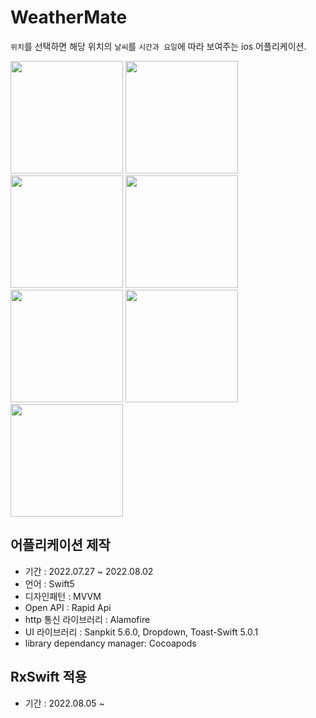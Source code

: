 # WeatherMate

`위치`를 선택하면 해당 위치의 `날씨`를 `시간과 요일`에 따라 보여주는 ios 어플리케이션.

<div>
    <span>
        <img src="https://user-images.githubusercontent.com/75922558/182289456-90c722f4-eaf0-472f-801f-df106c996a21.png" width="180"/>
    </span>
    <span>
        <img src="https://user-images.githubusercontent.com/75922558/182289474-fc466f99-8c76-495d-9eea-08bcaf116ca9.png" width="180"/>
    </span>
    <span>
        <img src="https://user-images.githubusercontent.com/75922558/182289477-cc7c0a37-655d-438b-8a10-fd1eb3a355f3.png" width="180"/>
    </span>
    <span>
        <img src="https://user-images.githubusercontent.com/75922558/182289480-30c1b409-7cd8-4454-aebb-8cab2818ec1b.png" width="180"/>
    </span>
    <span>
        <img src="https://user-images.githubusercontent.com/75922558/182289482-e50018d5-14f7-4836-9143-dfa733123c9f.png" width="180"/>
    </span>
    <span>
        <img src="https://user-images.githubusercontent.com/75922558/182289483-63eb1b5a-dbf1-4089-bed9-2ee247f62891.png" width="180"/>
    </span>
    <span>
        <img src="https://user-images.githubusercontent.com/75922558/182289485-7a13f30b-dcf8-4917-ad3a-49abf9b13760.png" width="180"/>
    </span>
</div>

## 어플리케이션 제작

- 기간 : 2022.07.27 ~ 2022.08.02
- 언어 : Swift5
- 디자인패턴 : MVVM
- Open API : Rapid Api
- http 통신 라이브러리 : Alamofire
- UI 라이브러리 : Sanpkit 5.6.0, Dropdown, Toast-Swift 5.0.1
- library dependancy manager: Cocoapods

## RxSwift 적용

- 기간 : 2022.08.05 ~
